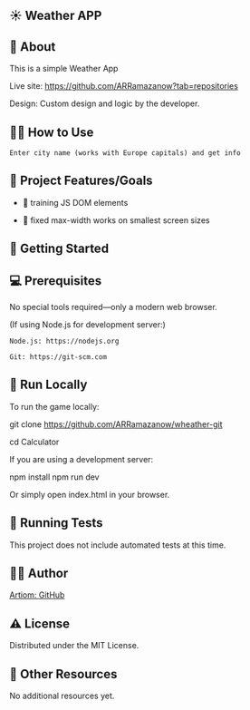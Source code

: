 ## ☀️ Weather APP

## 🌟 About

This is a simple Weather App

Live site: https://github.com/ARRamazanow?tab=repositories

Design: Custom design and logic by the developer.

## 👩‍🏫 How to Use

    Enter city name (works with Europe capitals) and get info

## 🎯 Project Features/Goals

- 👤 training JS DOM elements

- 📱 fixed max-width works on smallest screen sizes

## 🧰 Getting Started

## 💻 Prerequisites

No special tools required—only a modern web browser.

(If using Node.js for development server:)

    Node.js: https://nodejs.org

    Git: https://git-scm.com

## 🏃 Run Locally

To run the game locally:

git clone https://github.com/ARRamazanow/wheather-git

cd Calculator

If you are using a development server:

npm install
npm run dev

Or simply open index.html in your browser.

## 🧪 Running Tests

This project does not include automated tests at this time.

## 👨‍💻 Author

[Artiom: GitHub](https://github.com/ARRamazanow)

## ⚠️ License

Distributed under the MIT License.

## 🔗 Other Resources

No additional resources yet.
